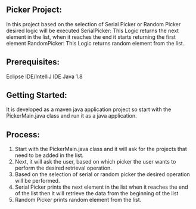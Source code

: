 ## Picker Project:
In this project based on the selection of Serial Picker or Random Picker desired logic will be executed
SerialPicker: This Logic returns the next element in the list, when it reaches the end it starts returning the first element
RandomPicker: This Logic returns random element from the list.

## Prerequisites:
Eclipse IDE/IntelliJ IDE
Java 1.8

## Getting Started:
It is developed as a maven java application project so start with the PickerMain.java class and run it as a java application.

## Process:
1. Start with the PickerMain.java class and it will ask for the projects that need to be added in the list.
2. Next, it will ask the user, based on which picker the user wants to perform the desired retrieval operation.
3. Based on the selection of serial or random picker the desired operation will be performed.
4. Serial Picker prints the next element in the list when it reaches the end of the list then it will retrieve the data from the beginning of the list
5. Random Picker prints random element from the list.

